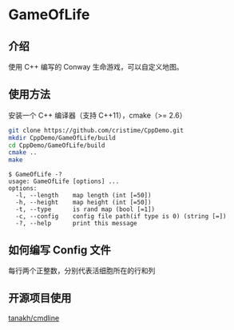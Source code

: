 # GameOfLife

## 介绍
使用 C++ 编写的 Conway 生命游戏，可以自定义地图。

## 使用方法
安装一个 C++ 编译器（支持 C++11），cmake（>= 2.6）
```bash
git clone https://github.com/cristime/CppDemo.git
mkdir CppDemo/GameOfLife/build
cd CppDemo/GameOfLife/build
cmake ..
make
```
```
$ GameOfLife -?
usage: GameOfLife [options] ...
options:
  -l, --length    map length (int [=50])
  -h, --height    map height (int [=50])
  -t, --type      is rand map (bool [=1])
  -c, --config    config file path(if type is 0) (string [=])
  -?, --help      print this message
```

## 如何编写 Config 文件
每行两个正整数，分别代表活细胞所在的行和列

## 开源项目使用
<a href="https://github.com/tanakh/cmdline">tanakh/cmdline</a>
